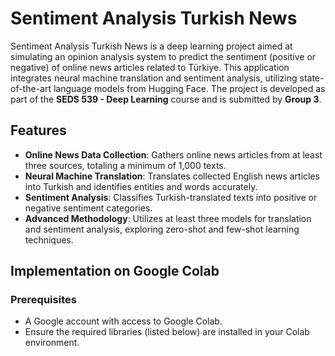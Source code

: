 # Sentiment Analysis Turkish News  

Sentiment Analysis Turkish News is a deep learning project aimed at simulating an opinion analysis system to predict the sentiment (positive or negative) of online news articles related to Türkiye. This application integrates neural machine translation and sentiment analysis, utilizing state-of-the-art language models from Hugging Face. The project is developed as part of the **SEDS 539 - Deep Learning** course and is submitted by **Group 3**.  

## Features  

- **Online News Data Collection**: Gathers online news articles from at least three sources, totaling a minimum of 1,000 texts.  
- **Neural Machine Translation**: Translates collected English news articles into Turkish and identifies entities and words accurately.  
- **Sentiment Analysis**: Classifies Turkish-translated texts into positive or negative sentiment categories.  
- **Advanced Methodology**: Utilizes at least three models for translation and sentiment analysis, exploring zero-shot and few-shot learning techniques.  

## Implementation on Google Colab  

### Prerequisites  
- A Google account with access to Google Colab.  
- Ensure the required libraries (listed below) are installed in your Colab environment.  
